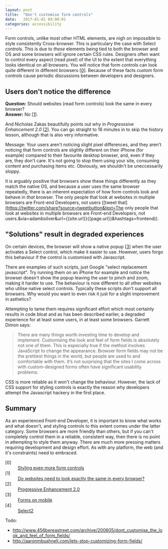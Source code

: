 ```yaml
---
layout: post
title:  "Don't customise form controls"
date:   2017-01-01 09:00:01
categories: accessibility
---
```


Form controls, unlike most other HTML elements, are nigh on impossible to style consistently Cross-browser. This is particulary the case with Select controls. This is due to *these* elements being tied to both the browser and OS and some browsers will ignore certain CSS rules. Designers often want to control every aspect (read pixel) of the UI  to the extent that everything looks identical on all browsers. You will notice that form controls can look quite different in different browsers [[0](#ref0)]. Because of these facts *custom* form controls cause periodic discussions between developers and designers.

## Users don't notice the difference

**Question:** Should websites (read form controls) look the same in every browser? <br>**Answer:** No [[1](#ref1)].

And Nicholas Zakas beautifully points out why in *Progresssive Enhancement 2.0* [[2](#ref2)]. You can go straight to 16 minutes in to skip the history lesson, although that is also very informative.

Message: Your users aren't noticing slight pixel differences, and they aren't noticing that form controls are slightly different on their iPhone (for example) compared to their favourite desktop browser, and, even if they are, they don't care. It's not going to stop them using your site, consuming content and purchasing items etc. Obviously, we shouldn't be uneccessarily sloppy.

It is arguably positive that browsers show these things differently as they match the native OS, and because a user uses the same browser repeatedly, there is an inherent expectation of how form controls look and behave in *that* browser. The only people that look at websites in multiple browsers are Front-end Developers, not users ([tweet that](https://twitter.com/share?source=tweetbutton&text=The only people that look at websites in multiple browsers are Front-end Developers, not users.&via=adambsilver&url={{site.url}}{{page.url}}&hashtags=frontend)).

## "Solutions" result in degraded experiences

On certain devices, the browser will show a native popup [[3](#ref3)] when the user activates a Select control, which make it easier to use. However, users forgo this behaviour if the control is customised with Javascript.

There are examples of such scripts, just Google "select replacement javascript". Try running them on an iPhone for example and notice the browser doesn't show the popup leaving the user to pinch and zoom, making it harder to use. The behaviour is now different to all other websites who utilise native select controls. Typically these scripts don't support all browsers. Why would you want to even risk it just for a slight improvement in asthetics?

Attempting to tame them requires significant effort which most certainly results in code bloat and as has been described earlier, a degraded experience for at least some users, in at least some browsers. Garrett Dimon says:

> There are many things worth investing time to develop and implement. Customising the look and feel of form fields is absolutely not one of them. This is especially true if the method involves JavaScript to change the appearance. Browser form fields may not be the prettiest things in the world, but people are used to and comfortable with them. It’s not surprising that the sites I come across with custom-designed forms often have significant usability problems.

CSS is more reliable as it won't change the behaviour. However, the lack of CSS support for styling controls is exactly the reason why developers attempt the Javascript hackery in the first place.

## Summary

As an experienced Front-end Developer, it is important to know what works and what doesn't, and styling controls to this extent comes under the latter category. Some browsers are more friendly than others, but if you can't completely control them in a reliable, consistent way, then there is no point in attempting to style them anyway. There are much more pressing matters requiring development and design effort. As with any platform, the web (and it's constraints) need to embraced.

<dl>
	<dt class="citation" id="ref0">[0]</dt>
	<dd><a href="http://www.456bereastreet.com/archive/200410/styling_even_more_form_controls/">Styling even more form controls</a></dd>
	<dt class="citation" id="ref1">[1]</dt>
	<dd><a href="http://dowebsitesneedtolookexactlythesameineverybrowser.com/">Do websites need to look exactly the same in every browser?</a></dd>
	<dt class="citation" id="ref2">[2]</dt>
	<dd><a href="https://www.youtube.com/watch?v=hdTxeR90_1E">Progressive Enhancement 2.0</a></dd>
	<dt class="citation" id="ref3">[3]</dt>
	<dd><a href="http://www.smashingmagazine.com/2010/03/11/forms-on-mobile-devices-modern-solutions/">Forms on mobile</a></dd>
	<dt class="citation" id="ref4">[4]</dt>
	<dd><a href="http://ivaynberg.github.io/select2/">Select2</a></dd>
</dl>

Todo:
* http://www.456bereastreet.com/archive/200605/dont_customise_the_look_and_feel_of_form_fields/
* http://aaronmbushnell.com/lets-stop-customizing-form-fields/